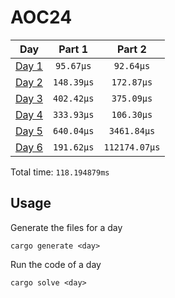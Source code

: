 # AOC24

| Day | Part 1 | Part 2 |
| :---: | :---: | :---:  |
| [Day 1](./src/days/day1.rs) | `95.67µs` | `92.64µs` |
| [Day 2](./src/days/day2.rs) | `148.39µs` | `172.87µs` |
| [Day 3](./src/days/day3.rs) | `402.42µs` | `375.09µs` |
| [Day 4](./src/days/day4.rs) | `333.93µs` | `106.30µs` |
| [Day 5](./src/days/day5.rs) | `640.04µs` | `3461.84µs` |
| [Day 6](./src/days/day6.rs) | `191.62µs` | `112174.07µs` |

Total time: `118.194879ms`

## Usage
Generate the files for a day
```
cargo generate <day>
```

Run the code of a day
```
cargo solve <day>
```


















